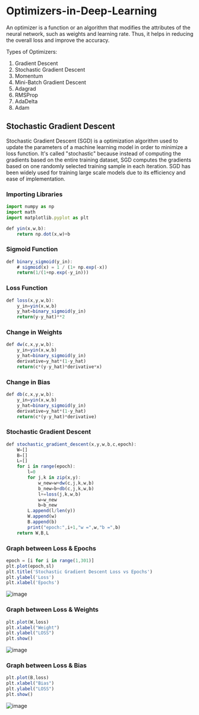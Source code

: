 # Optimizers-in-Deep-Learning
An optimizer is a function or an algorithm that modifies the attributes of the neural network, such as weights and learning rate. Thus, it helps in reducing the overall loss and improve the accuracy.

Types of Optimizers:
<ol>
  <li>Gradient Descent</li>
  <li>Stochastic Gradient Descent</li>
  <li>Momentum</li>
  <li>Mini-Batch Gradient Descent</li>
  <li>Adagrad</li>
  <li>RMSProp</li>
  <li>AdaDelta</li>
  <li>Adam</li>
</ol>

## Stochastic Gradient Descent
<p>
Stochastic Gradient Descent (SGD) is a optimization algorithm used to update the parameters of a machine learning model in order to minimize a loss function. It's called "stochastic" because instead of computing the gradients based on the entire training dataset, SGD computes the gradients based on one randomly selected training sample in each iteration. SGD has been widely used for training large scale models due to its efficiency and ease of implementation.
</p>

### Importing Libraries

```javascript I'm A tab
import numpy as np
import math
import matplotlib.pyplot as plt
```

```javascript I'm A tab
def yin(x,w,b):
    return np.dot(x,w)+b
```

### Sigmoid Function
```javascript I'm A tab
def binary_sigmoid(y_in):
    # sigmoid(x) = 1 / (1+ np.exp(-x))
    return(1/(1+np.exp(-y_in)))
```

### Loss Function
```javascript I'm A tab
def loss(x,y,w,b):
    y_in=yin(x,w,b)
    y_hat=binary_sigmoid(y_in)
    return(y-y_hat)**2
```

### Change in Weights
```javascript I'm A tab
def dw(c,x,y,w,b):
    y_in=yin(x,w,b)
    y_hat=binary_sigmoid(y_in)
    derivative=y_hat*(1-y_hat)
    return(c*(y-y_hat)*derivative*x)
```

### Change in Bias
```javascript I'm A tab
def db(c,x,y,w,b):
    y_in=yin(x,w,b)
    y_hat=binary_sigmoid(y_in)
    derivative=y_hat*(1-y_hat)
    return(c*(y-y_hat)*derivative)
```
### Stochastic Gradient Descent
```javascript I'm A tab
def stochastic_gradient_descent(x,y,w,b,c,epoch):
    W=[]
    B=[]
    L=[]
    for i in range(epoch):
        l=0
        for j,k in zip(x,y):
            w_new=w+dw(c,j,k,w,b)
            b_new=b+db(c,j,k,w,b)
            l+=loss(j,k,w,b)
            w=w_new
            b=b_new
        L.append(l/len(y))
        W.append(w)
        B.append(b)
        print("epoch:",i+1,"w =",w,"b =",b)
    return W,B,L
```

### Graph between Loss & Epochs
```javascript I'm A tab
epoch = [i for i in range(1,301)]
plt.plot(epoch,sl)
plt.title('Stochastic Gradient Descent Loss vs Epochs')
plt.ylabel('Loss')
plt.xlabel('Epochs')
```
![image](https://user-images.githubusercontent.com/82306595/215406185-74be3067-9453-4543-80a3-8b5eddfa053c.png)


### Graph between Loss & Weights
```javascript I'm A tab
plt.plot(W,loss)
plt.xlabel("Weight")
plt.ylabel("LOSS")
plt.show()
```
![image](https://user-images.githubusercontent.com/82306595/215406571-c7001487-6370-42f5-ab88-4c505bfbd503.png)


### Graph between Loss & Bias
```javascript I'm A tab
plt.plot(B,loss)
plt.xlabel("Bias")
plt.ylabel("LOSS")
plt.show()
```
![image](https://user-images.githubusercontent.com/82306595/215406984-6e2a774a-4b41-4057-a9d1-efe942e1af77.png)

 
